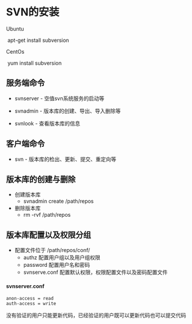 # SVN的安装

Ubuntu 

​	apt-get install subversion

CentOs

​	yum install subversion



## 服务端命令

- svnserver - 空值svn系统服务的启动等

- svnadmin - 版本库的创建、导出、导入删除等

- svnlook - 查看版本库的信息


## 客户端命令

* svn - 版本库的检出、更新、提交、重定向等



## 版本库的创建与删除

* 创建版本库
  * svnadmin create  /path/repos
* 删除版本库
  * rm -rvf /path/repos



## 版本库配置以及权限分组

* 配置文件位于 /path/repos/conf/
  * authz 配置用户组以及用户组权限
  * password 配置用户名和密码
  * svnserve.conf 配置默认权限，权限配置文件以及密码配置文件



#### svnserver.conf

```
anon-access = read
auth-access = write
```

没有验证的用户只能更新代码，已经验证的用户既可以更新代码也可以提交代码